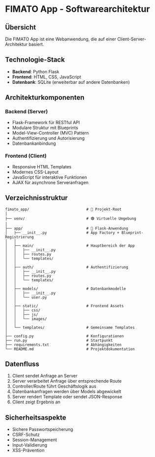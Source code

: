 # FIMATO App - Softwarearchitektur

## Übersicht
Die FIMATO App ist eine Webanwendung, die auf einer Client-Server-Architektur basiert.

## Technologie-Stack
- **Backend**: Python Flask
- **Frontend**: HTML, CSS, JavaScript
- **Datenbank**: SQLite (erweiterbar auf andere Datenbanken)

## Architekturkomponenten

### Backend (Server)
- Flask-Framework für RESTful API
- Modulare Struktur mit Blueprints
- Model-View-Controller (MVC) Pattern
- Authentifizierung und Autorisierung
- Datenbankanbindung

### Frontend (Client)
- Responsive HTML Templates
- Modernes CSS-Layout
- JavaScript für interaktive Funktionen
- AJAX für asynchrone Serveranfragen

## Verzeichnisstruktur
```
fimato_app/                          # 🔷 Projekt-Root
│
├── venv/                            # 🟢 Virtuelle Umgebung
│
├── app/                             # 🔵 Flask-Anwendung
│   ├── __init__.py                  # App Factory + Blueprint-Registrierung
│   │
│   ├── main/                        # Hauptbereich der App
│   │   ├── __init__.py              
│   │   ├── routes.py                
│   │   └── templates/
│   │
│   ├── auth/                        # Authentifizierung
│   │   ├── __init__.py
│   │   ├── routes.py
│   │   └── templates/
│   │
│   ├── models/                      # Datenbankmodelle
│   │   ├── __init__.py
│   │   └── user.py
│   │
│   ├── static/                      # Frontend Assets
│   │   ├── css/
│   │   ├── js/
│   │   └── images/
│   │
│   └── templates/                   # Gemeinsame Templates
│
├── config.py                        # Konfigurationen
├── run.py                           # Startpunkt
├── requirements.txt                 # Abhängigkeiten
└── README.md                        # Projektdokumentation
```

## Datenfluss
1. Client sendet Anfrage an Server
2. Server verarbeitet Anfrage über entsprechende Route
3. Controller/Route führt Geschäftslogik aus
4. Datenbankanfragen werden über Models abgewickelt
5. Server rendert Template oder sendet JSON-Response
6. Client zeigt Ergebnis an

## Sicherheitsaspekte
- Sichere Passwortspeicherung
- CSRF-Schutz
- Session-Management
- Input-Validierung
- XSS-Prävention 